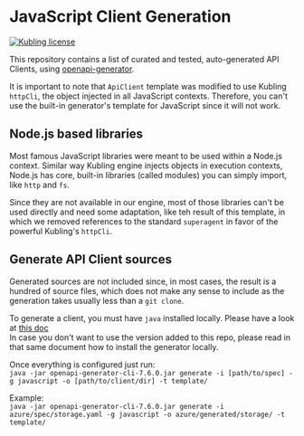 # JavaScript Client Generation

[![Kubling license](https://img.shields.io/badge/license-Apache%202.0-blue.svg?style=flat-square)](LICENSE)

This repository contains a list of curated and tested, auto-generated API Clients, using [openapi-generator](https://github.com/OpenAPITools/openapi-generator).

It is important to note that `ApiClient` template was modified to use Kubling `httpCli`, the object injected in all JavaScript contexts.
Therefore, you can't use the built-in generator's template for JavaScript since it will not work.

## Node.js based libraries
Most famous JavaScript libraries were meant to be used within a Node.js context. Similar way Kubling engine injects objects in execution
contexts, Node.js has core, built-in libraries (called modules) you can simply import, like `http` and `fs`.

Since they are not available in our engine, most of those libraries can't be used directly and need some adaptation, like teh result of this
template, in which we removed references to the standard `superagent` in favor of the powerful Kubling's `httpCli`.

## Generate API Client sources
Generated sources are not included since, in most cases, the result is a hundred of source files, which does not
make any sense to include as the generation takes usually less than a `git clone`.

To generate a client, you must have `java` installed locally. Please have a look at [this doc](https://openapi-generator.tech/docs/installation#jar)<br>
In case you don't want to use the version added to this repo, please read in that same document how to install the generator locally.

Once everything is configured just run:<br>
`java -jar openapi-generator-cli-7.6.0.jar generate -i [path/to/spec] -g javascript -o [path/to/client/dir] -t template/`

Example:<br>
`java -jar openapi-generator-cli-7.6.0.jar generate -i azure/spec/storage.yaml -g javascript -o azure/generated/storage/ -t template/`